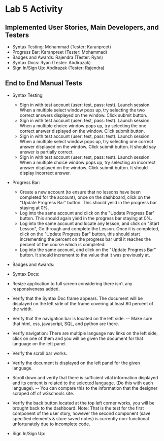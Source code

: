 # Lab 5 Activity

## Implemented User Stories, Main Developers, and Testers
- Syntax Testing: Mohammad (Tester: Karanpreet)
- Progress Bar: Karanpreet (Tester: Mohammad)
- Badges and Awards: Rajendra (Tester: Ryan)
- Syntax Docs: Ryan (Tester: Abdirazak)
- Sign In/Sign Up: Abdirazak (Tester: Rajendra)




## End to End Manual Tests
- Syntax Testing
  - Sign in with test account (user: test, pass: test). Launch session. When a multiple select window pops up, try selecting the two correct answers displayed on the window. Click submit button.
  - Sign in with test account (user: test, pass: test). Launch session. When a multiple choice window pops up, try selecting the one correct answer displayed on the window. Click submit button.
  - Sign in with test account (user: test, pass: test). Launch session. When a multiple select window pops up, try selecting one correct answer displayed on the window. Click submit button. It should say answer is partially correct.
  - Sign in with test account (user: test, pass: test). Launch session. When a multiple choice window pops up, try selecting an incorrect answer displayed on the window. Click submit button. It should display incorrect answer.

- Progress Bar:
  - Create a new account (to ensure that no lessons have been completed for the account), once on the dashboard, click on the "Update Progress Bar" button. This should yeild in the progress bar staying at 0%.
  - Log into the same account and click on the "Update Progress Bar" button. This should again yield in the progress bar staying at 0%.
  - Log into the same account and locate any lesson, and click on "Start Lesson", Go through and complete the Lesson. Once it is completed, click on the "Update Progress Bar" button, this should start incrementing the percent on the progress bar until it reaches the percent of the course which is completed.
  - Log into the same account, and click on the "Update Progress Bar" button. It should increment to the value that it was previously at.

- Badges and Awards:

- Syntax Docs:
- Resize application to full screen considering there isn't any responsiveness
added.
- Verify that the Syntax Doc frame appears. The document will be displayed on
the left side of the frame covering at least 80 percent of the width.
- Verify that the navigation bar is located on the left side.
-- Make sure that html, css, javascript, SQL, and python are there.
- Verify navigation: There are multiple language nav links on the left side, click on
one of them and you will be given the document for that language on the left
panel.
- Verify the scroll bar works.
- Verify the document is displayed on the left panel for the given language.
- Scroll down and verify that there is sufficient vital information displayed and its
content is related to the selected language. (Do this with each language).
-- You can compare this to the information that the designer scraped off of
w3schools site.
- Verify the back button located at the top left corner works, you will be brought
back to the dashboard.
Note: That is the test for the first component of the user story, however the second
component (save specified elements & store saved notes) is currently non-functional
unfortunately due to incomplete code.

- Sign In/Sign Up:
